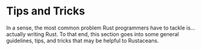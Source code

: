 # Tips and Tricks

In a sense, the most common problem Rust programmers have to tackle is… actually writing Rust. To that end, this section goes into some general guidelines, tips, and tricks that may be helpful to Rustaceans.

